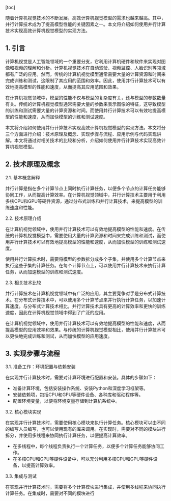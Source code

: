 
[toc]                    
                
                
随着计算机视觉技术的不断发展，高效计算机视觉模型的需求也越来越高。其中，并行计算技术成为了提高模型性能的关键因素之一。本文将介绍如何使用并行计算技术实现高效计算机视觉模型的实现方法。

## 1. 引言

计算机视觉是人工智能领域的一个重要分支，它利用计算机硬件和软件来实现对图像和视频的理解和分析。计算机视觉技术在自动驾驶、视频监控、人脸识别等领域都有广泛的应用。然而，传统的计算机视觉模型通常需要大量的计算资源和时间来完成训练和测试，这限制了其应用的范围和效率。因此，使用并行计算技术可以有效地提高模型的性能和速度，从而提高其应用范围和效果。

在计算机视觉领域中，模型的性能不仅与模型的复杂度有关，还与模型的参数数量有关。传统的计算机视觉模型通常需要大量的参数来表示图像的特征，这导致模型的训练和测试需要大量的计算资源和时间。而使用并行计算技术可以有效地提高模型的性能和速度，从而加快模型的训练和测试速度。

本文将介绍如何使用并行计算技术实现高效计算机视觉模型的实现方法。本文将分三个方面进行介绍：技术原理及概念、实现步骤与流程、应用示例与代码实现讲解。本文将通过对相关技术的比较和分析，介绍如何使用并行计算技术实现高效计算机视觉模型。

## 2. 技术原理及概念

2.1. 基本概念解释

并行计算是指在多个计算节点上同时执行计算任务，以便多个节点的计算任务能够协同工作，从而提高计算效率。在计算机视觉领域中，并行计算技术主要用于利用多核CPU和GPU等硬件资源，通过分布式训练和并行计算技术，来提高模型的训练速度和性能。

2.2. 技术原理介绍

在计算机视觉领域中，使用并行计算技术可以有效地提高模型的性能和速度。在传统的计算机视觉模型中，需要使用大量的计算资源和时间来完成训练和测试，而使用并行计算技术可以有效地提高模型的性能和速度，从而加快模型的训练和测试速度。

使用并行计算技术时，需要将模型的参数拆分成多个子集，并使用多个计算节点来执行这些子集的计算任务。在每个计算节点上，可以使用并行计算技术来执行计算任务，从而加速模型的训练和测试速度。

2.3. 相关技术比较

并行计算技术在计算机视觉领域中有广泛的应用，其主要竞争对手是分布式计算技术。在分布式计算技术中，可以使用多个计算节点来并行执行计算任务，以加速计算速度。与分布式计算技术相比，并行计算技术具有更高的计算效率和更快的训练速度，因此在计算机视觉领域中得到了广泛的应用。

在计算机视觉领域中，使用并行计算技术可以有效地提高模型的性能和速度，从而提高模型的应用效率和效果。与传统的计算机视觉模型相比，使用并行计算技术可以更快地完成训练和测试，从而加快模型的应用速度。

## 3. 实现步骤与流程

3.1. 准备工作：环境配置与依赖安装

在实现并行计算技术时，需要对计算环境进行配置和安装。具体的步骤如下：

- 准备计算环境，包括安装操作系统、安装Python和深度学习框架等。
- 安装依赖项，包括CPU和GPU等硬件设备、各种库和驱动程序等。
- 配置环境变量，以便将环境变量存储到计算机系统中。

3.2. 核心模块实现

在实现并行计算技术时，需要使用核心模块来执行计算任务。核心模块可以由不同的编写人员编写，也可以使用现有的库来调用。在实现时，需要对不同的模块进行拆分，并使用多线程来协同执行计算任务，以便提高计算效率。

- 在多线程中，每个线程负责执行一个计算任务，以便多个计算任务能够协同工作。
- 在多核CPU和GPU等硬件设备中，可以充分利用多核CPU和GPU等硬件设备，以提高计算效率。

3.3. 集成与测试

在实现并行计算技术时，需要将多个计算模块进行集成，并使用多线程来协同执行计算任务。在集成时，需要对不同的模块进行

